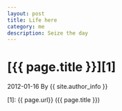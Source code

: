 ```yaml
---
layout: post
title: Life here
category: me
description: Seize the day
---
```

# [{{ page.title }}][1]
2012-01-16 By {{ site.author_info }}


[GeJiaheng]:    http://gejiaheng.github.io  "GeJiaheng"
[1]:    {{ page.url}}  ({{ page.title }})
